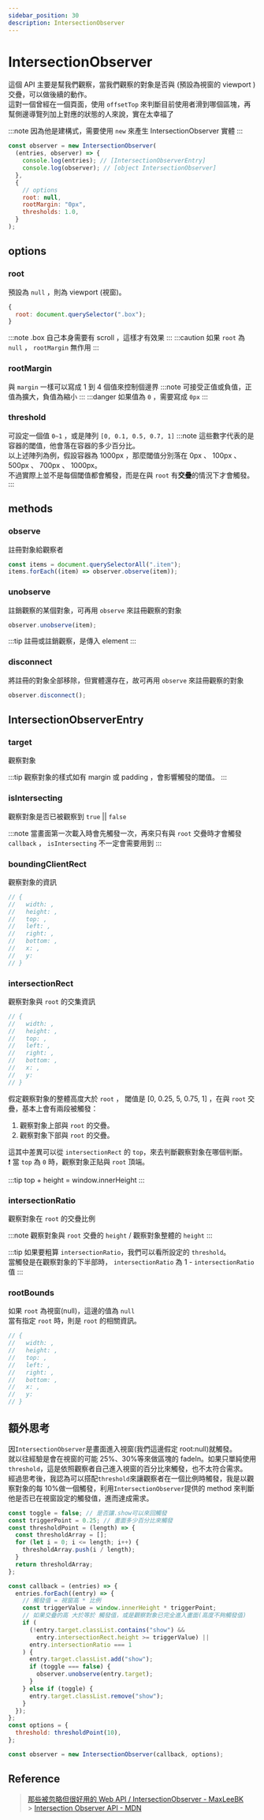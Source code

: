 ```yaml
---
sidebar_position: 30
description: IntersectionObserver
---
```


# IntersectionObserver

這個 API 主要是幫我們觀察，當我們觀察的對象是否與 (預設為視窗的 viewport ) 交疊，可以做後續的動作。 <br />
這對一個曾經在一個頁面，使用 `offsetTop` 來判斷目前使用者滑到哪個區塊，再幫側邊導覽列加上對應的狀態的人來說，實在太幸福了

:::note
因為他是建構式，需要使用 `new` 來產生 IntersectionObserver 實體
:::

```javascript
const observer = new IntersectionObserver(
  (entries, observer) => {
    console.log(entries); // [IntersectionObserverEntry]
    console.log(observer); // [object IntersectionObserver]
  },
  {
    // options
    root: null,
    rootMargin: "0px",
    thresholds: 1.0,
  }
);
```

## options

### root

預設為 `null` ，則為 viewport (視窗)。

```javascript
{
  root: document.querySelector(".box");
}
```

:::note
.box 自己本身需要有 scroll ，這樣才有效果
:::
:::caution
如果 `root` 為 `null` ， `rootMargin` 無作用
:::

### rootMargin

與 `margin` 一樣可以寫成 1 到 4 個值來控制個邊界
:::note
可接受正值或負值，正值為擴大，負值為縮小
:::
:::danger
如果值為 `0` ，需要寫成 `0px`
:::

### threshold

可設定一個值 `0~1` ，或是陣列 `[0, 0.1, 0.5, 0.7, 1]`
:::note
這些數字代表的是容器的閾值，他會落在容器的多少百分比。<br />
以上述陣列為例，假設容器為 1000px ，那麼閾值分別落在 0px 、 100px 、 500px 、 700px 、 1000px。<br />
不過實際上並不是每個閾值都會觸發，而是在與 `root` 有**交疊**的情況下才會觸發。
:::

## methods

### observe

註冊對象給觀察者

```javascript
const items = document.querySelectorAll(".item");
items.forEach((item) => observer.observe(item));
```

### unobserve

註銷觀察的某個對象，可再用 `observe` 來註冊觀察的對象

```javascript
observer.unobserve(item);
```

:::tip
註冊或註銷觀察，是傳入 element
:::

### disconnect

將註冊的對象全部移除，但實體還存在，故可再用 `observe` 來註冊觀察的對象

```javascript
observer.disconnect();
```

## IntersectionObserverEntry

### target

觀察對象

:::tip
觀察對象的樣式如有 margin 或 padding ，會影響觸發的閾值。
:::

### isIntersecting

觀察對象是否已被觀察到 `true` || `false`

:::note
當畫面第一次載入時會先觸發一次，再來只有與 `root` 交疊時才會觸發 `callback` ， `isIntersecting` 不一定會需要用到
:::

### boundingClientRect

觀察對象的資訊

```javascript
// {
//   width: ,
//   height: ,
//   top: ,
//   left: ,
//   right: ,
//   bottom: ,
//   x: ,
//   y:
// }
```

### intersectionRect

觀察對象與 `root` 的交集資訊

```javascript
// {
//   width: ,
//   height: ,
//   top: ,
//   left: ,
//   right: ,
//   bottom: ,
//   x: ,
//   y:
// }
```

假定觀察對象的整體高度大於 `root` ， 閾值是 [0, 0.25, 5, 0.75, 1] ，在與 `root` 交疊，基本上會有兩段被觸發：<br />

1. 觀察對象上部與 `root` 的交疊。
2. 觀察對象下部與 `root` 的交疊。

這其中差異可以從 `intersectionRect` 的 `top`，來去判斷觀察對象在哪個判斷。<br />
❗ 當 `top` 為 `0` 時，觀察對象正貼與 `root` 頂端。

:::tip
top + height = window.innerHeight
:::

### intersectionRatio

觀察對象在 `root` 的交疊比例

:::note
觀察對象與 `root` 交疊的 `height` / 觀察對象整體的 `height`
:::

:::tip
如果要粗算 `intersectionRatio`，我們可以看所設定的 `threshold`。<br />
當觸發是在觀察對象的下半部時， `intersectionRatio` 為 1 - `intersectionRatio` 值
:::

### rootBounds

如果 `root` 為視窗(null)，這邊的值為 `null` <br />
當有指定 `root` 時，則是 `root` 的相關資訊。

```javascript
// {
//   width: ,
//   height: ,
//   top: ,
//   left: ,
//   right: ,
//   bottom: ,
//   x: ,
//   y:
// }
```

## 額外思考

因`IntersectionObserver`是畫面進入視窗(我們這邊假定 root:null)就觸發。<br />
就以往經驗是會在視窗的可能 25%、30%等來做區塊的 fadeIn。如果只單純使用`threshold`，這是依照觀察者自己進入視窗的百分比來觸發，也不太符合需求。<br />
經過思考後，我認為可以搭配`threshold`來讓觀察者在一個比例時觸發，我是以觀察對象的每 10%做一個觸發，利用`IntersectionObserver`提供的 method 來判斷他是否已在視窗設定的觸發值，進而達成需求。

```javascript
const toggle = false; // 是否讓.show可以來回觸發
const triggerPoint = 0.25; // 畫面多少百分比來觸發
const thresholdPoint = (length) => {
  const thresholdArray = [];
  for (let i = 0; i <= length; i++) {
    thresholdArray.push(i / length);
  }
  return thresholdArray;
};

const callback = (entries) => {
  entries.forEach((entry) => {
    // 觸發值 = 視窗高 * 比例
    const triggerValue = window.innerHeight * triggerPoint;
    // 如果交疊的高 大於等於 觸發值，或是觀察對象已完全進入畫面(高度不夠觸發值)
    if (
      (!entry.target.classList.contains("show") &&
        entry.intersectionRect.height >= triggerValue) ||
      entry.intersectionRatio === 1
    ) {
      entry.target.classList.add("show");
      if (toggle === false) {
        observer.unobserve(entry.target);
      }
    } else if (toggle) {
      entry.target.classList.remove("show");
    }
  });
};
const options = {
  threshold: thresholdPoint(10),
};

const observer = new IntersectionObserver(callback, options);
```

## Reference

> [那些被忽略但很好用的 Web API / IntersectionObserver - MaxLeeBK](https://ithelp.ithome.com.tw/articles/10279046)<br /> > [Intersection Observer API - MDN](hhttps://developer.mozilla.org/en-US/docs/Web/API/Intersection_Observer_API)
